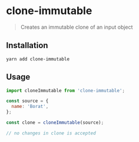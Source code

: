 # clone-immutable
> Creates an immutable clone of an input object

## Installation

```
yarn add clone-immutable
```

## Usage

```javascript
import cloneImmutable from 'clone-immutable';

const source = {
  name: 'Borat',
};

const clone = cloneImmutable(source);

// no changes in clone is accepted
```
